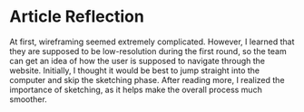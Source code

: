 # Article Reflection

At first, wireframing seemed extremely complicated. However, I learned that they are supposed to be low-resolution during the first round, so the team can get an idea of how the user is supposed to navigate through the website. Initially, I thought it would be best to jump straight into the computer and skip the sketching phase. After reading more, I realized the importance of sketching, as it helps make the overall process much smoother. 
